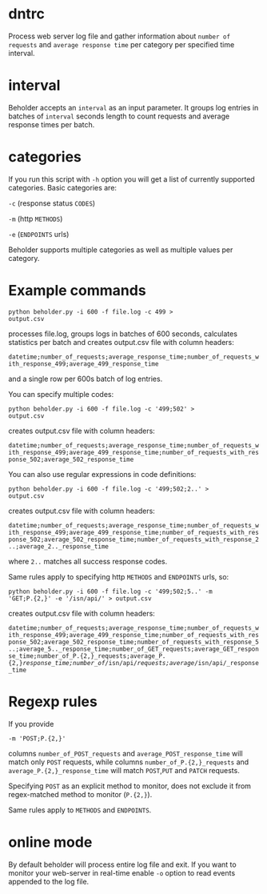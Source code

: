 # dntrc
Process web server log file and gather information about `number of requests` and `average response time` per category per specified time interval.

# interval
Beholder accepts an `interval` as an input parameter. It groups log entries in batches of `interval` seconds length to count requests and average response times per batch.

# categories
If you run this script with `-h` option you will get a list of currently supported categories. Basic categories are:

`-c` (response status `CODES`)

`-m` (http `METHODS`)

`-e` (`ENDPOINTS` urls)

Beholder supports multiple categories as well as multiple values per category.

# Example commands
<code>python beholder.py -i 600 -f file.log -c 499 > output.csv</code>

processes file.log, groups logs in batches of 600 seconds, calculates statistics per batch and creates output.csv file with column headers:

<code>datetime;number_of_requests;average_response_time;number_of_requests_with_response_499;average_499_response_time</code>

and a single row per 600s batch of log entries.

You can specify multiple codes:

<code>python beholder.py -i 600 -f file.log -c '499;502' > output.csv</code>

creates output.csv file with column headers:

<code>datetime;number_of_requests;average_response_time;number_of_requests_with_response_499;average_499_response_time;number_of_requests_with_response_502;average_502_response_time</code>

You can also use regular expressions in code definitions:

<code>python beholder.py -i 600 -f file.log -c '499;502;2..' > output.csv</code>

creates output.csv file with column headers:

<code>datetime;number_of_requests;average_response_time;number_of_requests_with_response_499;average_499_response_time;number_of_requests_with_response_502;average_502_response_time;number_of_requests_with_response_2..;average_2.._response_time</code>

where `2..` matches all success response codes.

Same rules apply to specifying http `METHODS` and `ENDPOINTS` urls, so:

<code>python beholder.py -i 600 -f file.log -c '499;502;5..' -m 'GET;P.{2,}' -e '/isn/api/' > output.csv</code>

creates output.csv file with column headers:

<code>datetime;number_of_requests;average_response_time;number_of_requests_with_response_499;average_499_response_time;number_of_requests_with_response_502;average_502_response_time;number_of_requests_with_response_5..;average_5.._response_time;number_of_GET_requests;average_GET_response_time;number_of_P.{2,}_requests;average_P.{2,}_response_time;number_of_/isn/api/_requests;average_/isn/api/_response_time</code>

# Regexp rules
If you provide 

<code>-m 'POST;P.{2,}'</code> 

columns `number_of_POST_requests` and `average_POST_response_time` will match only `POST` requests, while columns `number_of_P.{2,}_requests` and `average_P.{2,}_response_time` will match `POST`,`PUT` and `PATCH` requests. 

Specifying `POST` as an explicit method to monitor, does not exclude it from regex-matched method to monitor (`P.{2,}`).

Same rules apply to `METHODS` and `ENDPOINTS`.

# online mode
By default beholder will process entire log file and exit. If you want to monitor your web-server in real-time enable `-o` option to read events appended to the log file.